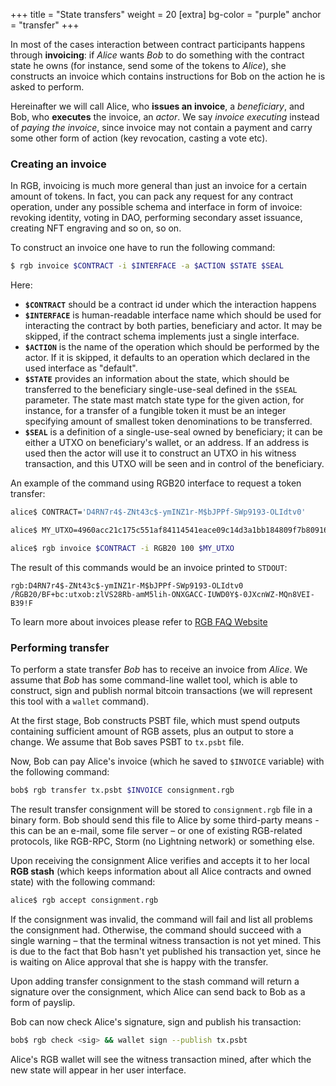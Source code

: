 +++
title = "State transfers"
weight = 20
[extra]
bg-color = "purple"
anchor = "transfer"
+++

In most of the cases interaction between contract participants happens through
**invoicing**: if *Alice* wants *Bob* to do something with the contract state he
owns (for instance, send some of the tokens to *Alice*), she constructs an
invoice which contains instructions for Bob on the action he is asked to perform.

Hereinafter we will call Alice, who **issues an invoice**, a *beneficiary*, and
Bob, who **executes** the invoice, an *actor*. We say *invoice executing*
instead of *paying the invoice*, since invoice may not contain a payment and
carry some other form of action (key revocation, casting a vote etc).


### Creating an invoice

In RGB, invoicing is much more general than just an invoice for a certain amount
of tokens. In fact, you can pack any request for any contract operation, under
any possible schema and interface in form of invoice: revoking identity, voting
in DAO, performing secondary asset issuance, creating NFT engraving and so on,
so on.

To construct an invoice one have to run the following command:

```sh
$ rgb invoice $CONTRACT -i $INTERFACE -a $ACTION $STATE $SEAL
```

Here:
- **`$CONTRACT`** should be a contract id under which the interaction happens
- **`$INTERFACE`** is human-readable interface name which should be used for
  interacting the contract by both parties, beneficiary and actor. It may be
  skipped, if the contract schema implements just a single interface.
- **`$ACTION`** is the name of the operation which should be performed by the
  actor. If it is skipped, it defaults to an operation which declared in the
  used interface as "default".
- **`$STATE`** provides an information about the state, which should be
  transferred to the beneficiary single-use-seal defined in the `$SEAL`
  parameter. The state mast match state type for the given action, for instance,
  for a transfer of a fungible token it must be an integer specifying amount
  of smallest token denominations to be transferred.
- **`$SEAL`** is a definition of a single-use-seal owned by beneficiary; it can
  be either a UTXO on beneficiary's wallet, or an address. If an address is used
  then the actor will use it to construct an UTXO in his witness transaction,
  and this UTXO will be seen and in control of the beneficiary.

An example of the command using RGB20 interface to request a token transfer:

```sh
alice$ CONTRACT='D4RN7r4$-ZNt43c$-ymINZ1r-M$bJPPf-SWp9193-OLIdtv0'

alice$ MY_UTXO=4960acc21c175c551af84114541eace09c14d3a1bb184809f7b80916f57f9ef8:1

alice$ rgb invoice $CONTRACT -i RGB20 100 $MY_UTXO
```

The result of this commands would be an invoice printed to `STDOUT`:
```
rgb:D4RN7r4$-ZNt43c$-ymINZ1r-M$bJPPf-SWp9193-OLIdtv0
/RGB20/BF+bc:utxob:zlVS28Rb-amM5lih-ONXGACC-IUWD0Y$-0JXcnWZ-MQn8VEI-B39!F
```

To learn more about invoices please refer to [RGB FAQ Website](https://rgbfaq.com/glossary/user/invoice)


### Performing transfer

To perform a state transfer *Bob* has to receive an invoice from *Alice*.
We assume that *Bob* has some command-line wallet tool, which is able to
construct, sign and publish normal bitcoin transactions (we will represent
this tool with a `wallet` command).

At the first stage, Bob constructs PSBT file, which must spend outputs
containing sufficient amount of RGB assets, plus an output to store a change.
We assume that Bob saves PSBT to `tx.psbt` file.

Now, Bob can pay Alice's invoice (which he saved to `$INVOICE` variable) with
the following command:

```sh
bob$ rgb transfer tx.psbt $INVOICE consignment.rgb
```

The result transfer consignment will be stored to `consignment.rgb` file in a
binary form. Bob should send this file to Alice by some third-party means - this
can be an e-mail, some file server – or one of existing RGB-related protocols,
like RGB-RPC, Storm (no Lightning network) or something else.

Upon receiving the consignment Alice verifies and accepts it to her local
**RGB stash** (which keeps information about all Alice contracts and owned
state) with the following command:

```sh
alice$ rgb accept consignment.rgb
```

If the consignment was invalid, the command will fail and list all problems the
consignment had. Otherwise, the command should succeed with a single warning –
that the terminal witness transaction is not yet mined. This is due to the fact
that Bob hasn't yet published his transaction yet, since he is waiting on Alice
approval that she is happy with the transfer.

Upon adding transfer consignment to the stash command will return a signature
over the consignment, which Alice can send back to Bob as a form of payslip.

Bob can now check Alice's signature, sign and publish his transaction:

```sh
bob$ rgb check <sig> && wallet sign --publish tx.psbt
```

Alice's RGB wallet will see the witness transaction mined, after which the
new state will appear in her user interface.
